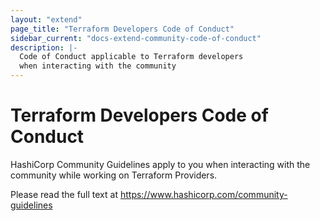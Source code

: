 ```yaml
---
layout: "extend"
page_title: "Terraform Developers Code of Conduct"
sidebar_current: "docs-extend-community-code-of-conduct"
description: |-
  Code of Conduct applicable to Terraform developers
  when interacting with the community
---
```


# Terraform Developers Code of Conduct

HashiCorp Community Guidelines apply to you when interacting with the community
while working on Terraform Providers. 

Please read the full text at https://www.hashicorp.com/community-guidelines
